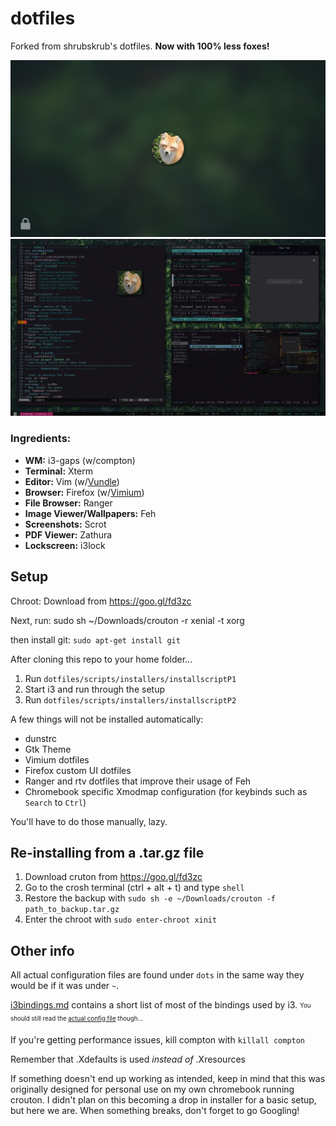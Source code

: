 # dotfiles
Forked from shrubskrub's dotfiles. **Now with 100% less foxes!**

![Image of lockscreen](./misc/lockscreens/green.png?raw=true "Lockscreen")
![Image of setup](./misc/screencap.jpg?raw=true "Setup")

### Ingredients:
* **WM:** i3-gaps (w/compton)
* **Terminal:** Xterm
* **Editor:** Vim (w/[Vundle](https://github.com/VundleVim/Vundle.vim))
* **Browser:** Firefox (w/[Vimium](https://addons.mozilla.org/en-US/firefox/addon/vimium-ff/))
* **File Browser:** Ranger
* **Image Viewer/Wallpapers:** Feh
* **Screenshots:** Scrot
* **PDF Viewer:** Zathura
* **Lockscreen:** i3lock

## Setup

Chroot:
Download from 
https://goo.gl/fd3zc

Next, run:
sudo sh ~/Downloads/crouton -r xenial -t xorg

then install git:
`sudo apt-get install git`

After cloning this repo to your home folder...
1. Run `dotfiles/scripts/installers/installscriptP1`
2. Start i3 and run through the setup
3. Run `dotfiles/scripts/installers/installscriptP2`

A few things will not be installed automatically:
* dunstrc
* Gtk Theme
* Vimium dotfiles
* Firefox custom UI dotfiles
* Ranger and rtv dotfiles that improve their usage of Feh
* Chromebook specific Xmodmap configuration (for keybinds such as `Search` to `Ctrl`)

You'll have to do those manually, lazy.
## Re-installing from a .tar.gz file

1. Download cruton from https://goo.gl/fd3zc
2. Go to the crosh terminal (ctrl + alt + t) and type `shell`
3. Restore the backup with `sudo sh -e ~/Downloads/crouton -f path_to_backup.tar.gz`
4. Enter the chroot with `sudo enter-chroot xinit`


## Other info
All actual configuration files are found under `dots` in the same way they would be if it was under `~`.

[i3bindings.md](i3bindings.md) contains a short list of most of the bindings used by i3. <sub><sup>You should still read the [actual config file](dots/.config/i3/config) though...</sup></sub>

If you're getting performance issues, kill compton with `killall compton`

Remember that .Xdefaults is used *instead of* .Xresources

If something doesn't end up working as intended, keep in mind that this was originally designed for personal use on my own chromebook running crouton. I didn't plan on this becoming a drop in installer for a basic setup, but here we are. When something breaks, don't forget to go Googling!
